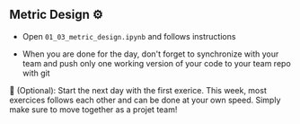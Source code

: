 ## Metric Design ⚙️

- Open `01_03_metric_design.ipynb` and follows instructions

- When you are done for the day, don't forget to synchronize with your team and push only one working version of your code to your team repo with git

💪 (Optional): Start the next day with the first exerice. This week, most exercices follows each other and can be done at your own speed. Simply make sure to move together as a projet team!
